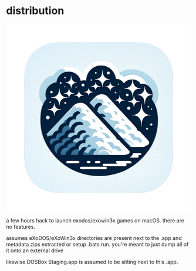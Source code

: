 # distribution

<p align="center">
  <img src="https://raw.githubusercontent.com/eiz/distribution/main/distribution/Assets.xcassets/AppIcon.appiconset/icon_1024x1024.png" alt="hustlin'" width=512 height=512/>
</p>

a few hours hack to launch exodos/exowin3x games on macOS. there are no features.

assumes eXoDOS/eXoWin3x directories are present next to the .app and metadata zips extracted or setup .bats run. you're meant to just dump all of it onto an external drive

likewise DOSBox Staging.app is assumed to be sitting next to this .app.
